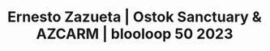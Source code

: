 ---
layout: externalpost
title: "Ernesto Zazueta | Ostok Sanctuary & AZCARM | blooloop 50 2023"
redirect_url: https://blooloop.com/animals/influencer/ernesto-zazueta/
description: "Zazueta is the owner of northern Mexico’s Ostok Sanctuary and president of AZCARM, the Mexican association of zoos and aquariums. “Ernesto is fully committed to protecting animals from extinction and abuse,” said one person who nominated him. "
categories: news
---